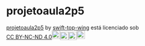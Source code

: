 # projetoaula2p5

<p xmlns:cc="http://creativecommons.org/ns#" xmlns:dct="http://purl.org/dc/terms/"><a property="dct:title" rel="cc:attributionURL" href="http://swift-top-wing.github.io/projetoaula2p5/">projetoaula2p5</a> by <a rel="cc:attributionURL dct:creator" property="cc:attributionName" href="https://github.com/swift-top-wing">swift-top-wing</a> está licenciado sob <a href="https://creativecommons.org/licenses/by-nc-nd/4.0/?ref=chooser-v1" target="_blank" rel="licença noopener noreferrer" style="display:inline-block;" >CC BY-NC-ND 4.0<img style="height:22px!important; margem esquerda: 3px; alinhamento vertical: texto inferior;" src="https://mirrors.creativecommons.org/presskit/icons/cc.svg?ref=chooser-v1" alt=""><img style="height:22px!important; margem esquerda: 3px; vertical-align:text-bottom;" src="https://mirrors.creativecommons.org/presskit/icons/by.svg?ref=chooser-v1" alt=""><img style="height:22px!important; margem esquerda: 3px; vertical-align:text-bottom;" src="https://mirrors.creativecommons.org/presskit/icons/nc.svg?ref=chooser-v1" alt=""><img style="height:22px!important; margem esquerda: 3px; alinhamento vertical: texto inferior;" src="https://mirrors.creativecommons.org/presskit/icons/nd.svg?ref=chooser-v1" alt=""></a></p>
